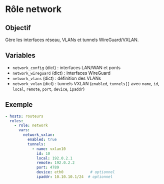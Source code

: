 # Rôle network

## Objectif
Gère les interfaces réseau, VLANs et tunnels WireGuard/VXLAN.

## Variables
- `network_config` (dict) : interfaces LAN/WAN et ponts
- `network_wireguard` (dict) : interfaces WireGuard
- `network_vlans` (dict) : définition des VLANs
- `network_vxlan` (dict) : tunnels VXLAN (`enabled`, `tunnels[]` avec `name`, `id`, `local`, `remote`, `port`, `device`, `ipaddr`)

## Exemple
```yaml
- hosts: routeurs
  roles:
    - role: network
      vars:
        network_vxlan:
          enabled: true
          tunnels:
            - name: vxlan10
              id: 10
              local: 192.0.2.1
              remote: 192.0.2.2
              port: 4789
              device: eth0            # optionnel
              ipaddr: 10.10.10.1/24  # optionnel
```
